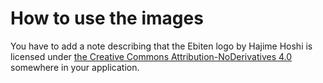# How to use the images

You have to add a note describing that the Ebiten logo by Hajime Hoshi is licensed under [the Creative Commons Attribution-NoDerivatives 4.0](https://creativecommons.org/licenses/by-nd/4.0/) somewhere in your application.
